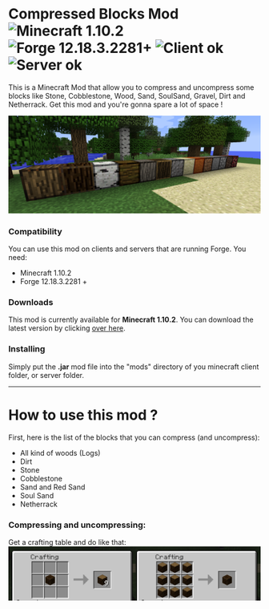 # Compressed Blocks Mod ![Minecraft 1.10.2](https://img.shields.io/badge/minecraft-1.10.2-blue.svg) ![Forge 12.18.3.2281+](https://img.shields.io/badge/forge-12.18.3.2281%2B-blue.svg) ![Client ok](https://img.shields.io/badge/client-ok-brightgreen.svg) ![Server ok](https://img.shields.io/badge/server-ok-brightgreen.svg)
This is a Minecraft Mod that allow you to compress and uncompress some blocks like Stone, Cobblestone, Wood, Sand, SoulSand, Gravel, Dirt and Netherrack. Get this mod and you're gonna spare a lot of space !

![Image](https://github.com//Joffrey4/CompressedBlocks/blob/master/docs/assets/images/blocks_1.png?raw=true)

### Compatibility
You can use this mod on clients and servers that are running Forge. You need:
- Minecraft 1.10.2
- Forge 12.18.3.2281 +

### Downloads
This mod is currently available for **Minecraft 1.10.2**. You can download the latest version by clicking [over here](https://github.com/Joffrey4/CompressedBlocks/releases).

### Installing
Simply put the **.jar** mod file into the "mods" directory of you minecraft client folder, or server folder.

---
# How to use this mod ?
First, here is the list of the blocks that you can compress (and uncompress):
 - All kind of woods (Logs)
 - Dirt
 - Stone
 - Cobblestone
 - Sand and Red Sand
 - Soul Sand
 - Netherrack
 
### Compressing and uncompressing:
Get a crafting table and do like that:
![Image](https://github.com//Joffrey4/CompressedBlocks/blob/master/docs/assets/images/blocks_3.png?raw=true)